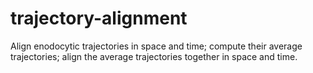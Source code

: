 # trajectory-alignment
Align enodocytic trajectories in space and time; compute their average trajectories; align the average trajectories together in space and time.
